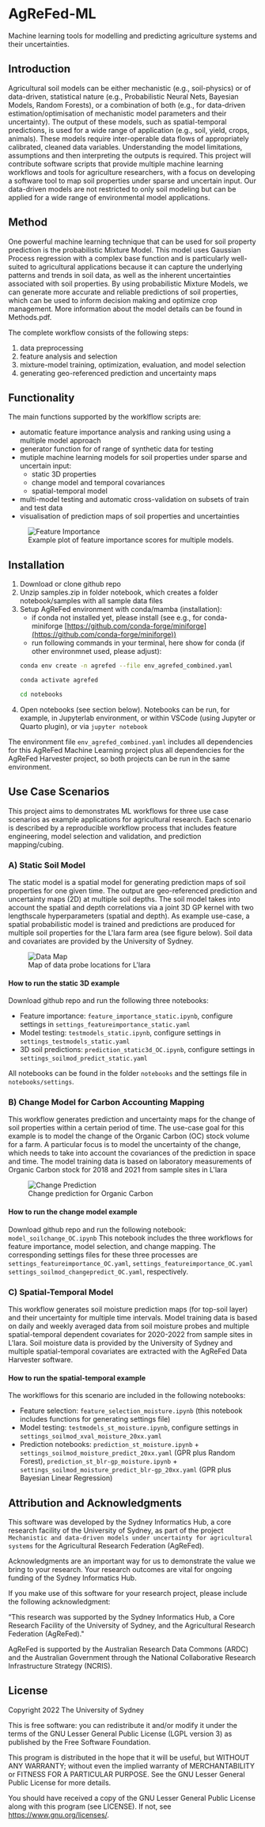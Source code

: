 # AgReFed-ML
Machine learning tools for modelling and predicting agriculture systems and their uncertainties.

## Introduction

Agricultural soil models can be either mechanistic (e.g., soil-physics) or of data-driven, statistical nature (e.g., Probabilistic Neural Nets, Bayesian Models, Random Forests), or a combination of both (e.g., for data-driven estimation/optimisation of mechanistic model parameters and their uncertainty). The output of these models, such as spatial-temporal predictions, is used for a wide range of application (e.g., soil, yield, crops, animals). These models require inter-operable data flows of appropriately calibrated, cleaned data variables. Understanding the model limitations, assumptions and then interpreting the outputs is required. This project will contribute software scripts that provide multiple machine learning workflows and tools for agriculture researchers, with a focus on developing a software tool to map soil properties under sparse and uncertain input. Our data-driven models are not restricted to only soil modeling but can be applied for a wide range of environmental model applications.

## Method

One powerful machine learning technique that can be used for soil property prediction is the probabilistic Mixture Model. This model uses Gaussian Process regression with a complex base function and is particularly well-suited to agricultural applications because it can capture the underlying patterns and trends in soil data, as well as the inherent uncertainties associated with soil properties. By using probabilistic Mixture Models, we can generate more accurate and reliable predictions of soil properties, which can be used to inform decision making and optimize crop management. More information about the model details can be found in Methods.pdf.

The complete workflow consists of the following steps:

1) data preprocessing
2) feature analysis and selection
3) mixture-model training, optimization, evaluation, and model selection
4) generating geo-referenced prediction and uncertainty maps


## Functionality

The main functions supported by the worklflow scripts are:

- automatic feature importance analysis and ranking using using a multiple model approach
- generator function for of range of synthetic data for testing
- mutiple machine learning models for soil properties under sparse and uncertain input:
    - static 3D properties
    - change model and temporal covariances
    - spatial-temporal model
- multi-model testing and automatic cross-validation on subsets of train and test data
- visualisation of prediction maps of soil properties and uncertainties

<figure>
    <img src="figures/feature_importance.jpg" alt="Feature Importance">
    <figcaption>Example plot of feature importance scores for multiple models.<figcaption>
</figure> 

## Installation

1) Download or clone github repo
2) Unzip samples.zip in folder notebook, which creates a folder notebook/samples with all sample data files
3) Setup AgReFed environment with conda/mamba (installation):
    - if conda not installed yet, please install (see e.g., for conda-miniforge [https://github.com/conda-forge/miniforge](https://github.com/conda-forge/miniforge)) 
    - run following commands in your terminal, here show for conda (if other environmnet used, please adjust):
    ```bash
    conda env create -n agrefed --file env_agrefed_combined.yaml

    conda activate agrefed

    cd notebooks
    ```
4) Open notebooks (see section below). Notebooks can be run, for example, in Jupyterlab environment, or within VSCode (using Jupyter or Quarto plugin), or via ```jupyter notebook```

The environment file `env_agrefed_combined.yaml` includes all dependencies for this AgReFed Machine Learning project plus all dependencies for the AgReFed Harvester project, so both projects can be run in the same environment.


## Use Case Scenarios

This project aims to demonstrates ML workflows for three use case scenarios as example applications for agricultural research. Each scenario is described by a reproducible workflow process that includes feature engineering, model selection and validation, and prediction mapping/cubing.

### A) Static Soil Model

The static model is a spatial model for generating prediction maps of soil properties for one given time. The output are geo-referenced prediction and uncertainty maps (2D) at multiple soil depths. The soil model takes into account the spatial and depth correlations via a joint 3D GP kernel with two lengthscale hyperparameters (spatial and depth).
As example use-case, a spatial probabilistic model is trained and predictions are produced for multiple soil properties for the L'lara farm area (see figure below). Soil data and covariates are provided by the University of Sydney.

<figure>
    <img src="figures/Map_data.jpg" alt="Data Map">
    <figcaption>Map of data probe locations for L'lara<figcaption>
</figure> 

#### How to run the static 3D example
Download github repo and run the following three notebooks:
    
- Feature importance: `feature_importance_static.ipynb`, configure settings in `settings_featureimportance_static.yaml`
- Model testing: `testmodels_static.ipynb`, configure settings in `settings_testmodels_static.yaml`
- 3D soil predictions: `prediction_static3d_OC.ipynb`, configure settings in `settings_soilmod_predict_static.yaml`

All notebooks can be found in the folder `notebooks` and the settings file in `notebooks/settings`.

### B) Change Model for Carbon Accounting Mapping

This workflow generates prediction and uncertainty maps for the change of soil properties within a certain period of time. The use-case goal for this example is to model the change of the Organic Carbon (OC) stock volume for a farm. A particular focus is to model the uncertainty of the change, which needs to take into account the covariances of the prediction in space and time. The model training data is based on laboratory measurements of Organic Carbon stock for 2018 and 2021 from sample sites in L'lara

<figure>
    <img src="figures/prediction_change.png" alt="Change Prediction">
    <figcaption>Change prediction for Organic Carbon<figcaption>
</figure> 


#### How to run the change model example

Download github repo and run the following notebook: `model_soilchange_OC.ipynb`
This notebook includes the three workflows for feature importance, model selection, and change mapping. The corresponding settings files for these three processes are `settings_featureimportance_OC.yaml`, `settings_featureimportance_OC.yaml` `settings_soilmod_changepredict_OC.yaml`, respectively.


### C) Spatial-Temporal Model

This workflow generates soil moisture prediction maps (for top-soil layer) and their uncertainty for multiple time intervals. Model training data is based on daily and weekly averaged data from soil moisture probes and multiple spatial-temporal dependent covariates for 2020-2022 from sample sites in L'lara. 
Soil moisture data is provided by the University of Sydney and multiple spatial-temporal covariates are extracted with the AgReFed Data Harvester software.


#### How to run the spatial-temporal example
The worklflows for this scenario are included in the following notebooks:
    
- Feature selection: `feature_selection_moisture.ipynb` (this notebook includes functions for generating settings file)
- Model testing: `testmodels_st_moisture.ipynb`, configure settings in `settings_soilmod_xval_moisture_20xx.yaml`
- Prediction notebooks: `prediction_st_moisture.ipynb` + `settings_soilmod_moisture_predict_20xx.yaml` (GPR plus Random Forest), `prediction_st_blr-gp_moisture.ipynb` + `settings_soilmod_moisture_predict_blr-gp_20xx.yaml` (GPR plus Bayesian Linear Regression)


## Attribution and Acknowledgments

This software was developed by the Sydney Informatics Hub, a core research facility of the University of Sydney, as part of the project `Mechanistic and data-driven models under uncertainty for agricultural systems` for the Agricultural Research Federation (AgReFed).

Acknowledgments are an important way for us to demonstrate the value we bring to your research. Your research outcomes are vital for ongoing funding of the Sydney Informatics Hub.

If you make use of this software for your research project, please include the following acknowledgment:

“This research was supported by the Sydney Informatics Hub, a Core Research Facility of the University of Sydney, and the Agricultural Research Federation (AgReFed)."

AgReFed is supported by the Australian Research Data Commons (ARDC) and the Australian Government through the National Collaborative Research Infrastructure Strategy (NCRIS).

## License

Copyright 2022 The University of Sydney

This is free software: you can redistribute it and/or modify it under
the terms of the GNU Lesser General Public License (LGPL version 3) as
published by the Free Software Foundation.

This program is distributed in the hope that it will be useful, but
WITHOUT ANY WARRANTY; without even the implied warranty of
MERCHANTABILITY or FITNESS FOR A PARTICULAR PURPOSE. See the GNU Lesser
General Public License for more details.

You should have received a copy of the GNU Lesser General Public License
along with this program (see LICENSE). If not, see
<https://www.gnu.org/licenses/>.

